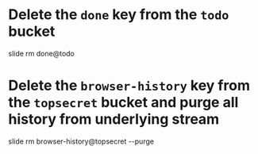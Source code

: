 
# Delete the `done` key from the `todo` bucket

slide rm done@todo

# Delete the `browser-history` key from the `topsecret` bucket and purge all history from underlying stream

slide rm browser-history@topsecret --purge
